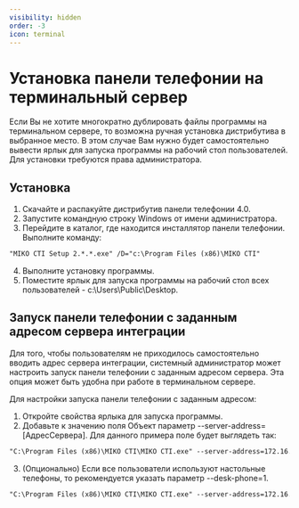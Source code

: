 ```yaml
---
visibility: hidden
order: -3
icon: terminal
---
```


# Установка панели телефонии на терминальный сервер

Если Вы не хотите многократно дублировать файлы программы на терминальном сервере, то возможна ручная установка дистрибутива в выбранное место. В этом случае Вам нужно будет самостоятельно вывести ярлык для запуска программы на рабочий стол пользователей. Для установки требуются права администратора.

## Установка
1. Скачайте и распакуйте дистрибутив панели телефонии 4.0.
2. Запустите командную строку Windows от имени администратора.
3. Перейдите в каталог, где находится инсталлятор панели телефонии. Выполните команду:
```html
"MIKO CTI Setup 2.*.*.exe" /D="c:\Program Files (x86)\MIKO CTI"
```
4. Выполните установку программы.
5. Поместите ярлык для запуска программы на рабочий стол всех пользователей - c:\Users\Public\Desktop.

## Запуск панели телефонии с заданным адресом сервера интеграции
Для того, чтобы пользователям не приходилось самостоятельно вводить адрес сервера интеграции, системный администратор может настроить запуск панели телефонии с заданным адресом сервера. Эта опция может быть удобна при работе в терминальном сервере.

Для настройки запуска панели телефонии с заданным адресом:
1. Откройте свойства ярлыка для запуска программы.
2. Добавьте к значению поля Объект параметр --server-address=[АдресСервера]. Для данного примера поле будет выглядеть так:  
```html
"C:\Program Files (x86)\MIKO CTI\MIKO CTI.exe" --server-address=172.16.32.76
```
3. (Опционально) Если все пользователи используют настольные телефоны, то рекомендуется указать параметр --desk-phone=1.  
```html
"C:\Program Files (x86)\MIKO CTI\MIKO CTI.exe" --server-address=172.16.32.76 --desk-phone=1
```
